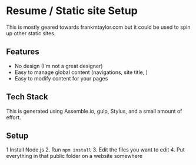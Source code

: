 # Resume / Static site Setup

This is mostly geared towards frankmtaylor.com but it could be used to spin up other static sites.

## Features
* No design (I'm not a great designer)
* Easy to manage global content (navigations, site title, )
* Easy to modify content for your pages

## Tech Stack
This is generated using Assemble.io, gulp, Stylus, and a small amount of effort.

## Setup
1 Install Node.js
2. Run `npm install`
3. Edit the files you want to edit
4. Put everything in that public folder on a website somewhere